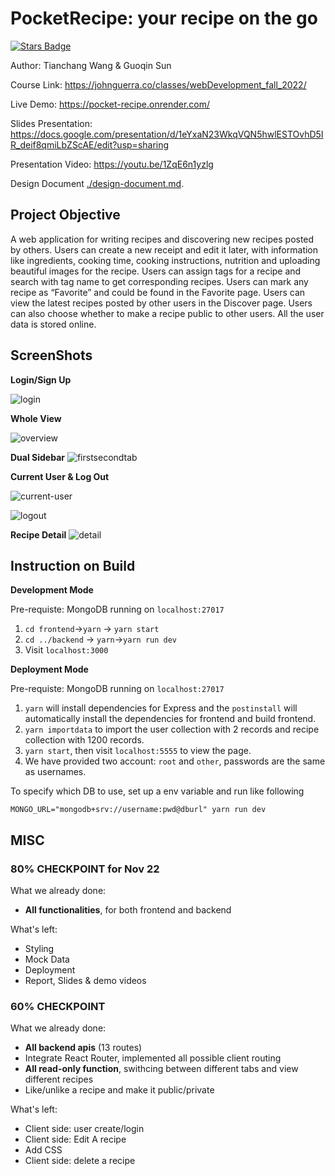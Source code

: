 # PocketRecipe: your recipe on the go

<a href="https://github.com/chang2000/chang2000.github.io/stargazers"><img src="https://img.shields.io/github/stars/chang2000/chang2000.github.io" alt="Stars Badge"/></a>

Author: Tianchang Wang & Guoqin Sun

Course Link: https://johnguerra.co/classes/webDevelopment_fall_2022/

Live Demo: https://pocket-recipe.onrender.com/

Slides Presentation: https://docs.google.com/presentation/d/1eYxaN23WkqVQN5hwlESTOvhD5IR_deif8qmiLbZScAE/edit?usp=sharing

Presentation Video: https://youtu.be/1ZqE6n1yzlg

Design Document [./design-document.md](./design-document.md).

## Project Objective

A web application for writing recipes and discovering new recipes posted by others. Users can create a new receipt and edit it later, with information like ingredients, cooking time, cooking instructions, nutrition and uploading beautiful images for the recipe. Users can assign tags for a recipe and search with tag name to get corresponding recipes. Users can mark any recipe as “Favorite” and could be found in the Favorite page. Users can view the latest recipes posted by other users in the Discover page. Users can also choose whether to make a recipe public to other users. All the user data is stored online.

## ScreenShots

**Login/Sign Up**

![login](./document-images/login.png)


**Whole View**

![overview](./document-images/overview.png)

**Dual Sidebar**
![firstsecondtab](./document-images/firstsecondtab.png)

**Current User & Log Out**

![current-user](./document-images/user.png)

![logout](./document-images/logout.png)



**Recipe Detail**
![detail](./document-images/detail.png)

## Instruction on Build

**Development Mode**

Pre-requiste: MongoDB running on `localhost:27017`

1. `cd frontend`->`yarn` -> `yarn start`
2. `cd ../backend` -> `yarn`->`yarn run dev`
3. Visit `localhost:3000`

**Deployment Mode**

Pre-requiste: MongoDB running on `localhost:27017`

1. `yarn` will install dependencies for Express and the `postinstall` will automatically install the dependencies for frontend and build frontend.
2. `yarn importdata` to import the user collection with 2 records and recipe collection with 1200 records.
3. `yarn start`, then visit `localhost:5555` to view the page.
4. We have provided two account: `root` and `other`, passwords are the same as usernames.


To specify which DB to use, set up a env variable and run like following

`MONGO_URL="mongodb+srv://username:pwd@dburl" yarn run dev`

## MISC

### 80% CHECKPOINT for Nov 22

What we already done:

- **All functionalities**, for both frontend and backend

What's left:

- Styling
- Mock Data
- Deployment
- Report, Slides & demo videos

### 60% CHECKPOINT

What we already done:

- **All backend apis** (13 routes)
- Integrate React Router, implemented all possible client routing
- **All read-only function**, swithcing between different tabs and view different recipes
- Like/unlike a recipe and make it public/private

What's left:

- Client side: user create/login
- Client side: Edit A recipe
- Add CSS
- Client side: delete a recipe
